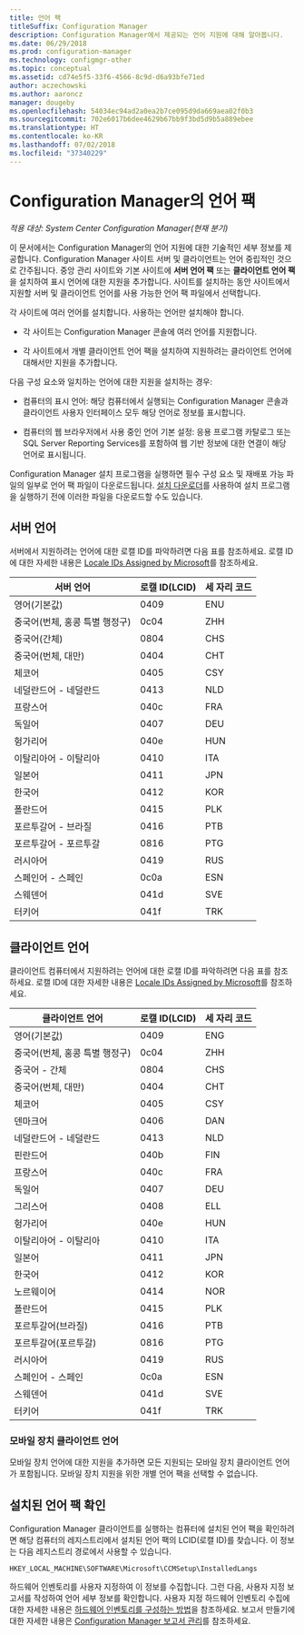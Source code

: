 ```yaml
---
title: 언어 팩
titleSuffix: Configuration Manager
description: Configuration Manager에서 제공되는 언어 지원에 대해 알아봅니다.
ms.date: 06/29/2018
ms.prod: configuration-manager
ms.technology: configmgr-other
ms.topic: conceptual
ms.assetid: cd74e5f5-33f6-4566-8c9d-d6a93bfe71ed
author: aczechowski
ms.author: aaroncz
manager: dougeby
ms.openlocfilehash: 54034ec94ad2a0ea2b7ce095d9da669aea02f0b3
ms.sourcegitcommit: 702e6017b6dee4629b67bb9f3bd5d9b5a889ebee
ms.translationtype: HT
ms.contentlocale: ko-KR
ms.lasthandoff: 07/02/2018
ms.locfileid: "37340229"
---
```

# <a name="language-packs-in-configuration-manager"></a>Configuration Manager의 언어 팩

*적용 대상: System Center Configuration Manager(현재 분기)*

이 문서에서는 Configuration Manager의 언어 지원에 대한 기술적인 세부 정보를 제공합니다. Configuration Manager 사이트 서버 및 클라이언트는 언어 중립적인 것으로 간주됩니다. 중앙 관리 사이트와 기본 사이트에 **서버 언어 팩** 또는 **클라이언트 언어 팩**을 설치하여 표시 언어에 대한 지원을 추가합니다. 사이트를 설치하는 동안 사이트에서 지원할 서버 및 클라이언트 언어를 사용 가능한 언어 팩 파일에서 선택합니다.
 
각 사이트에 여러 언어를 설치합니다. 사용하는 언어만 설치해야 합니다.  

- 각 사이트는 Configuration Manager 콘솔에 여러 언어를 지원합니다.  

- 각 사이트에서 개별 클라이언트 언어 팩을 설치하여 지원하려는 클라이언트 언어에 대해서만 지원을 추가합니다.  

다음 구성 요소와 일치하는 언어에 대한 지원을 설치하는 경우:  

- 컴퓨터의 표시 언어: 해당 컴퓨터에서 실행되는 Configuration Manager 콘솔과 클라이언트 사용자 인터페이스 모두 해당 언어로 정보를 표시합니다.  

- 컴퓨터의 웹 브라우저에서 사용 중인 언어 기본 설정: 응용 프로그램 카탈로그 또는 SQL Server Reporting Services를 포함하여 웹 기반 정보에 대한 연결이 해당 언어로 표시됩니다.  


Configuration Manager 설치 프로그램을 실행하면 필수 구성 요소 및 재배포 가능 파일의 일부로 언어 팩 파일이 다운로드됩니다. [설치 다운로더](setup-downloader.md)를 사용하여 설치 프로그램을 실행하기 전에 이러한 파일을 다운로드할 수도 있습니다.   



## <a name="server-languages"></a>서버 언어  

서버에서 지원하려는 언어에 대한 로캘 ID를 파악하려면 다음 표를 참조하세요. 로캘 ID에 대한 자세한 내용은 [Locale IDs Assigned by Microsoft](https://go.microsoft.com/fwlink/p/?LinkId=252609)를 참조하세요.  

|서버 언어|로캘 ID(LCID)|세 자리 코드|  
|---------------------|------------------------|-----------------------|  
|영어(기본값)|0409|ENU|  
|중국어(번체, 홍콩 특별 행정구)|0c04|ZHH|  
|중국어(간체)|0804|CHS|  
|중국어(번체, 대만)|0404|CHT|  
|체코어|0405|CSY|  
|네덜란드어 - 네덜란드|0413|NLD|  
|프랑스어|040c|FRA|  
|독일어|0407|DEU|  
|헝가리어|040e|HUN|  
|이탈리아어 - 이탈리아|0410|ITA|  
|일본어|0411|JPN|  
|한국어|0412|KOR|  
|폴란드어|0415|PLK|  
|포르투갈어 - 브라질|0416|PTB|  
|포르투갈어 - 포르투갈|0816|PTG|  
|러시아어|0419|RUS|  
|스페인어 - 스페인|0c0a|ESN|  
|스웨덴어|041d|SVE|  
|터키어|041f|TRK|  



## <a name="client-languages"></a>클라이언트 언어  

클라이언트 컴퓨터에서 지원하려는 언어에 대한 로캘 ID를 파악하려면 다음 표를 참조하세요. 로캘 ID에 대한 자세한 내용은 [Locale IDs Assigned by Microsoft](https://go.microsoft.com/fwlink/p/?LinkId=252609)를 참조하세요.  

|클라이언트 언어|로캘 ID(LCID)|세 자리 코드|  
|---------------------|------------------------|-----------------------|  
|영어(기본값)|0409|ENG|  
|중국어(번체, 홍콩 특별 행정구)|0c04|ZHH|  
|중국어 - 간체|0804|CHS|  
|중국어(번체, 대만)|0404|CHT|  
|체코어|0405|CSY|  
|덴마크어|0406|DAN|  
|네덜란드어 - 네덜란드|0413|NLD|  
|핀란드어|040b|FIN|  
|프랑스어|040c|FRA|  
|독일어|0407|DEU|  
|그리스어|0408|ELL|  
|헝가리어|040e|HUN|  
|이탈리아어 - 이탈리아|0410|ITA|  
|일본어|0411|JPN|  
|한국어|0412|KOR|  
|노르웨이어|0414|NOR|  
|폴란드어|0415|PLK|  
|포르투갈어(브라질)|0416|PTB|  
|포르투갈어(포르투갈)|0816|PTG|  
|러시아어|0419|RUS|  
|스페인어 - 스페인|0c0a|ESN|  
|스웨덴어|041d|SVE|  
|터키어|041f|TRK|  


### <a name="mobile-device-client-languages"></a>모바일 장치 클라이언트 언어  
모바일 장치 언어에 대한 지원을 추가하면 모든 지원되는 모바일 장치 클라이언트 언어가 포함됩니다. 모바일 장치 지원을 위한 개별 언어 팩을 선택할 수 없습니다.  



## <a name="identify-installed-language-packs"></a>설치된 언어 팩 확인  
Configuration Manager 클라이언트를 실행하는 컴퓨터에 설치된 언어 팩을 확인하려면 해당 컴퓨터의 레지스트리에서 설치된 언어 팩의 LCID(로캘 ID)를 찾습니다. 이 정보는 다음 레지스트리 경로에서 사용할 수 있습니다.  

`HKEY_LOCAL_MACHINE\SOFTWARE\Microsoft\CCMSetup\InstalledLangs`  

하드웨어 인벤토리를 사용자 지정하여 이 정보를 수집합니다. 그런 다음, 사용자 지정 보고서를 작성하여 언어 세부 정보를 확인합니다. 사용자 지정 하드웨어 인벤토리 수집에 대한 자세한 내용은 [하드웨어 인벤토리를 구성하는 방법](/sccm/core/clients/manage/inventory/configure-hardware-inventory)을 참조하세요. 보고서 만들기에 대한 자세한 내용은 [Configuration Manager 보고서 관리](/sccm/core/servers/manage/operations-and-maintenance-for-reporting#BKMK_ManageReports)를 참조하세요.  
